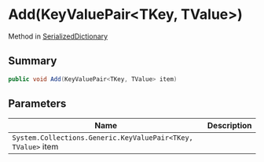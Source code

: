 # Add(KeyValuePair\<TKey, TValue>)

Method in [SerializedDictionary](./)

## Summary

```csharp
public void Add(KeyValuePair<TKey, TValue> item)
```

## Parameters

| Name                                                         | Description |
| ------------------------------------------------------------ | ----------- |
| `System.Collections.Generic.KeyValuePair<TKey, TValue>` item |             |
